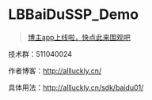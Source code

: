 # LBBaiDuSSP_Demo

> [博主app上线啦，快点此来围观吧](https://itunes.apple.com/us/app/it-blog-zi-xueios-kai-fa-jin/id1067787090?l=zh&ls=1&mt=8)<br>

技术群：511040024

作者博客：http://allluckly.cn/

具体用法：http://allluckly.cn/sdk/baidu01/
